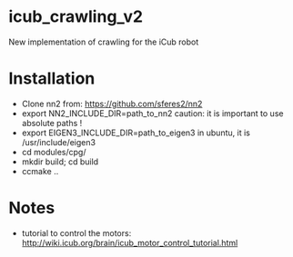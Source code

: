 # icub_crawling_v2
New implementation of crawling for the iCub robot

# Installation
- Clone nn2 from: https://github.com/sferes2/nn2
- export NN2_INCLUDE_DIR=path_to_nn2
    caution: it is important to use absolute paths !
- export EIGEN3_INCLUDE_DIR=path_to_eigen3
    in ubuntu, it is /usr/include/eigen3
- cd modules/cpg/
- mkdir build; cd build
- ccmake ..



# Notes
- tutorial to control the motors: http://wiki.icub.org/brain/icub_motor_control_tutorial.html